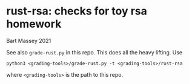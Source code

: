 # rust-rsa: checks for toy rsa homework
Bart Massey 2021

See also `grade-rust.py` in this repo. This does all the
heavy lifting. Use

    python3 <grading-tools>/grade-rust.py -t <grading-tools>/rust-rsa

where `<grading-tools>` is the path to this repo.
